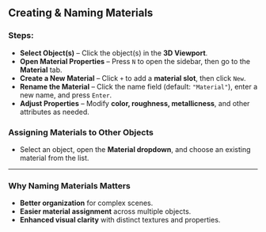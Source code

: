 ## Creating & Naming Materials  

### Steps:  

- **Select Object(s)** – Click the object(s) in the **3D Viewport**.  
- **Open Material Properties** – Press `N` to open the sidebar, then go to the **Material** tab.  
- **Create a New Material** – Click `+` to add a **material slot**, then click `New`.  
- **Rename the Material** – Click the name field (default: `"Material"`), enter a new name, and press `Enter`.  
- **Adjust Properties** – Modify **color, roughness, metallicness**, and other attributes as needed.  

### **Assigning Materials to Other Objects**  
- Select an object, open the **Material dropdown**, and choose an existing material from the list.  

---

### **Why Naming Materials Matters**  
- **Better organization** for complex scenes.  
- **Easier material assignment** across multiple objects.  
- **Enhanced visual clarity** with distinct textures and properties.  
